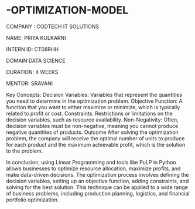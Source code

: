 # -OPTIMIZATION-MODEL
COMPANY : CODTECH IT SOLUTIONS

NAME: PRIYA KULKARNI

INTERN ID: CT08RHH

DOMAIN:DATA SCIENCE

DURATION: 4 WEEKS

MENTOR: SRAVANI

Key Concepts:
Decision Variables: Variables that represent the quantities you need to determine in the optimization problem.
Objective Function: A function that you want to either maximize or minimize, which is typically related to profit or cost.
Constraints: Restrictions or limitations on the decision variables, such as resource availability.
Non-Negativity: Often, decision variables must be non-negative, meaning you cannot produce negative quantities of products.
Outcome
After solving the optimization problem, the company will receive the optimal number of units to produce for each product and the maximum achievable profit, which is the solution to the problem.

In conclusion, using Linear Programming and tools like PuLP in Python allows businesses to optimize resource allocation, maximize profits, and make data-driven decisions. The optimization process involves defining the decision variables, setting up an objective function, adding constraints, and solving for the best solution. This technique can be applied to a wide range of business problems, including production planning, logistics, and financial portfolio optimization.
